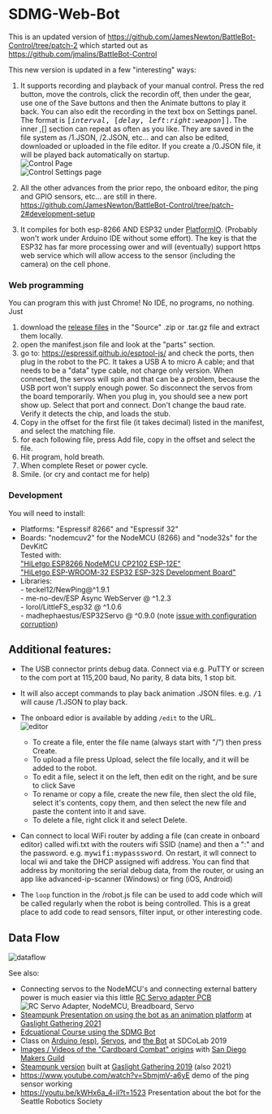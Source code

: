 # SDMG-Web-Bot

This is an updated version of 
https://github.com/JamesNewton/BattleBot-Control/tree/patch-2
which started out as
https://github.com/jmalins/BattleBot-Control

This new version is updated in a few "interesting" ways:
1. It supports recording and playback of your manual control. 
Press the red button, move the controls, click the recordin off, then under the gear, use one of the Save buttons and then the Animate buttons to play it back.
You can also edit the recording in the text box on Settings panel. The format is <tt>[_interval_, [*delay*, *left*:*right*:*weapon*]]</tt>.
The inner ,[] section can repeat as often as you like. They are saved in the file system as /1.JSON, /2.JSON, etc... and can also be edited, downloaded or uploaded in the file editor. If you create a /0.JSON file, it will be played back automatically on startup.
<br>![Control Page](https://user-images.githubusercontent.com/419392/136255712-a1a32200-db01-432b-a2fa-a7d1682e08b1.png)
<br>![Control Settings page](https://user-images.githubusercontent.com/419392/136254679-caab4dbd-3fd5-4eb1-a2a9-d1af3abfd033.png)

2. All the other advances from the prior repo, the onboard editor, the ping and GPIO sensors, etc... are still in there.
https://github.com/JamesNewton/BattleBot-Control/tree/patch-2#development-setup

3. It compiles for both esp-8266 AND ESP32 under <a href="https://platformio.org/install/ide?install=vscode">PlatformIO</a>. 
(Probably won't work under Arduino IDE without some effort). 
The key is that the ESP32 has far more processing ower and will (eventually) support https web service which will allow access to the sensor 
(including the camera) on the cell phone.

### Web programming

You can program this with just Chrome! No IDE, no programs, no nothing. Just 
1. download the [release files](https://github.com/JamesNewton/SDMG-Web-Bot/releases) in the "Source" .zip or .tar.gz file and extract them locally.
2. open the manifest.json file and look at the "parts" section. 
3. go to:
https://espressif.github.io/esptool-js/
and check the ports, then plug in the robot to the PC. It takes a USB A to micro A cable; and that needs to be a "data" type cable, not charge only version. When connected, the servos will spin and that can be a problem, because the USB port won't supply enough power. So disconnect the servos from the board temporarily.
When you plug in, you should see a new port show up. Select that port and connect. Don't change the baud rate. Verify it detects the chip, and loads the stub. 
4. Copy in the offset for the first file (it takes decimal) listed in the manifest, and select the matching file. 
5. for each following file, press Add file, copy in the offset and select the file. 
6. Hit program, hold breath. 
7. When complete Reset or power cycle. 
8. Smile. (or cry and contact me for help)

### Development

You will need to install:
- Platforms: "Espressif 8266" and "Espressif 32"
- Boards: "nodemcuv2" for the NodeMCU (8266) and "node32s" for the DevKitC 
<BR>Tested with:
<BR><a href="https://www.amazon.com/gp/product/B081CSJV2V">"HiLetgo ESP8266 NodeMCU CP2102 ESP-12E"</a>
<BR><a href="https://www.amazon.com/gp/product/B0718T232Z">"HiLetgo ESP-WROOM-32 ESP32 ESP-32S Development Board"</a>
- Libraries:
<BR>-	teckel12/NewPing@^1.9.1
<br>-	me-no-dev/ESP Async WebServer @ ^1.2.3
<br>- lorol/LittleFS_esp32 @ ^1.0.6
<br>- madhephaestus/ESP32Servo @ ^0.9.0 
(note <a href="https://github.com/madhephaestus/ESP32Servo/issues/23">issue with configuration corruption</a>)


## Additional features:
- The USB connector prints debug data. Connect via e.g. PuTTY or screen to the com port at 115,200 baud, No parity, 8 data bits, 1 stop bit. 
- It will also accept commands to play back animation .JSON files. e.g. <tt>/1</tt> will cause /1.JSON to play back. 
- The onboard edior is available by adding `/edit` to the URL. 
  <BR>![editor](https://user-images.githubusercontent.com/419392/135738555-d4a901bc-d6ba-4154-9623-ee87019079da.png)

  - To create a file, enter the file name (always start with "/") then press Create.
  - To upload a file press Upload, select the file locally, and it will be added to the robot. 
  - To edit a file, select it on the left, then edit on the right, and be sure to click Save
  - To rename or copy a file, create the new file, then slect the old file, select it's contents, copy them, and then select the new file and paste the content into it and save. 
  - To delete a file, right click it and select Delete.
- Can connect to local WiFi router by adding a file (can create in onboard editor) called wifi.txt with the routers wifi SSID (name) and then a ":" and the password. e.g. <tt>mywifi:mypasssword</tt>. On restart, it wll connect to local wii and take the DHCP assigned wifi address. You can find that address by monitoring the serial debug data, from the router, or using an app like advanced-ip-scanner (Windows) or fing (iOS, Android) 
- The `loop` function in the /robot.js file can be used to add code which will be called regularly when the robot is being controlled. This is a great place to add code to read sensors, filter input, or other interesting code. 
  
 ## Data Flow
  ![dataflow](https://user-images.githubusercontent.com/419392/135737811-5097d13e-1ff1-4e0d-95b7-87b00e22b9c2.png)
  
  
See also:
- Connecting servos to the NodeMCU's and connecting external battery power is much easier via this little <a href="https://hackaday.io/project/181972-massmind-rc-servo-adapter">RC Servo adapter PCB</a>
<br>![RC Servo Adapter, NodeMCU, Breadboard, Servo](https://user-images.githubusercontent.com/419392/136256607-2089903e-0541-40fc-8341-240238bef7ae.png)
- <a href="https://docs.google.com/presentation/d/1CeP5DSfR2xFZyUt2vdPWOcWJbTkmyCsVTNZQbRQhnUI/edit?usp=sharing">Steampunk Presentation on using the bot as an animation platform</a> at <a href="http://gaslightgathering.org/">Gaslight Gathering 2021</a>
- <a href="https://github.com/JamesNewton/AdvancedRoboticsWithJavascript/wiki#week-4-day-1-the-bot">Edcuational Course using the SDMG Bot</a>
- Class on <a href="https://jamesnewton.github.io/class/presentESP8266blink.html#1">Arduino (esp)</a>, <a href="https://jamesnewton.github.io/class/presentESP8266servo.html#1">Servos</a>, and <a href="https://github.com/JamesNewton/BattleBot-Control/tree/patch-2#battlebot-control-servo">the Bot</a> at SDCoLab 2019
- <a href="https://goo.gl/photos/vmKWgHmUPouctquz8">Images / Videos of the "Cardboard Combat" origins</a> with <a href="https://www.sdmakersguild.org/events/cardboard-combat-bots/">San Diego Makers Guild</a>
- <a href="https://www.sdmakersguild.org/steambot-build-day-at-gaslight-gathering-april-13-2019/">Steampunk version</a> built at <a href="http://gaslightgathering.org/">Gaslight Gathering 2019</a> (also 2021)
- https://www.youtube.com/watch?v=SbmjmV-a6yE demo of the ping sensor working
- https://youtu.be/kWHx6a_4-iI?t=1523 Presentation about the bot for the Seattle Robotics Society

    
